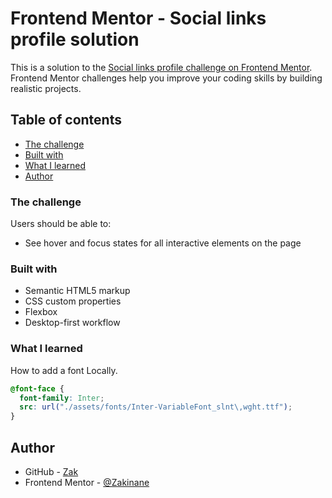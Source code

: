 # Frontend Mentor - Social links profile solution

This is a solution to the [Social links profile challenge on Frontend Mentor](https://www.frontendmentor.io/challenges/social-links-profile-UG32l9m6dQ). Frontend Mentor challenges help you improve your coding skills by building realistic projects.

## Table of contents

- [The challenge](#the-challenge)
- [Built with](#built-with)
- [What I learned](#what-i-learned)
- [Author](#author)

### The challenge

Users should be able to:

- See hover and focus states for all interactive elements on the page

### Built with

- Semantic HTML5 markup
- CSS custom properties
- Flexbox
- Desktop-first workflow

### What I learned

How to add a font Locally.

```css
@font-face {
  font-family: Inter;
  src: url("./assets/fonts/Inter-VariableFont_slnt\,wght.ttf");
}
```

## Author

- GitHub - [Zak](https://github.com/Zakinane)
- Frontend Mentor - [@Zakinane](https://www.frontendmentor.io/profile/Zakinane)
